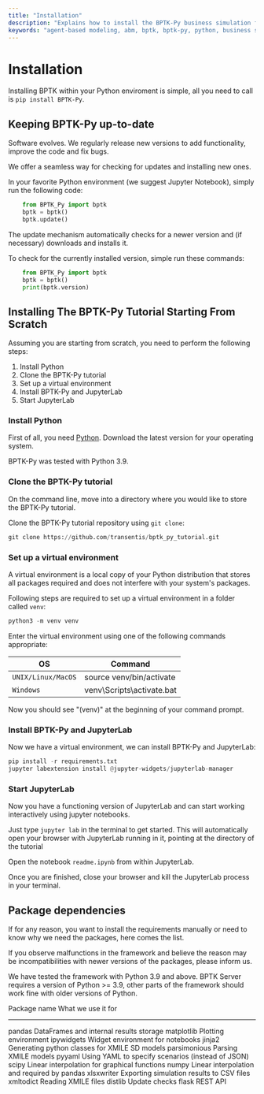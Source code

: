 ```yaml
---
title: "Installation"
description: "Explains how to install the BPTK-Py business simulation framework."
keywords: "agent-based modeling, abm, bptk, bptk-py, python, business simulation"
---
```


# Installation

Installing BPTK within your Python enviroment is simple, all you need to call is `pip install BPTK-Py`.

## Keeping BPTK-Py up-to-date

Software evolves. We regularly release new versions to add
functionality, improve the code and fix bugs.

We offer a seamless way for checking for updates and installing new ones.

In your favorite Python environment (we suggest Jupyter Notebook),
simply run the following code:
```python
    from BPTK_Py import bptk
    bptk = bptk()
    bptk.update()
```
The update mechanism automatically checks for a newer version and (if
necessary) downloads and installs it.

To check for the currently installed version, simple run these commands:
```python
    from BPTK_Py import bptk
    bptk = bptk()
    print(bptk.version)
```
## Installing The BPTK-Py Tutorial Starting From Scratch

Assuming you are starting from scratch, you need to perform the
following steps:

1.  Install Python
2.  Clone the BPTK-Py tutorial
3.  Set up a virtual environment
4.  Install BPTK-Py and JupyterLab
5.  Start JupyterLab

### Install Python

First of all, you need [Python](https://www.python.org/). Download the
latest version for your operating system.

BPTK-Py was tested with Python 3.9.

### Clone the BPTK-Py tutorial

On the command line, move into a directory where you would like to store
the BPTK-Py tutorial.

Clone the BPTK-Py tutorial repository using `git clone`:
```python
git clone https://github.com/transentis/bptk_py_tutorial.git
```
### Set up a virtual environment

A virtual environment is a local copy of your Python distribution that
stores all packages required and does not interfere with your system\'s
packages.

Following steps are required to set up a virtual environment in a folder
called `venv`:
```python
python3 -m venv venv
```
Enter the virtual environment using one of the following commands
appropriate:

| OS                 | Command                      |
|--------------------|------------------------------|
| `UNIX/Linux/MacOS` | source venv/bin/activate     |
| `Windows`          | venv\Scripts\activate.bat    |

Now you should see \"(venv)\" at the beginning of your command prompt.

### Install BPTK-Py and JupyterLab

Now we have a virtual environment, we can install BPTK-Py and
JupyterLab:
```python
pip install -r requirements.txt
jupyter labextension install @jupyter-widgets/jupyterlab-manager
```
### Start JupyterLab

Now you have a functioning version of JupyterLab and can start working
interactively using jupyter notebooks.

Just type `jupyter lab` in the terminal to get started. This will
automatically open your browser with JupyterLab running in it, pointing
at the directory of the tutorial

Open the notebook `readme.ipynb` from within JupyterLab.

Once you are finished, close your browser and kill the JupyterLab
process in your terminal.

## Package dependencies

If for any reason, you want to install the requirements manually or need
to know why we need the packages, here comes the list.

If you observe malfunctions in the framework and believe the reason may
be incompatibilities with newer versions of the packages, please inform
us.

We have tested the framework with Python 3.9 and above. BPTK Server
requires a version of Python \>= 3.9, other parts of the framework
should work fine with older versions of Python.

  Package name   What we use it for
  -------------- ---------------------------------------------------
  pandas         DataFrames and internal results storage
  matplotlib     Plotting environment
  ipywidgets     Widget environment for notebooks
  jinja2         Generating python classes for XMILE SD models
  parsimonious   Parsing XMILE models
  pyyaml         Using YAML to specify scenarios (instead of JSON)
  scipy          Linear interpolation for graphical functions
  numpy          Linear interpolation and required by pandas
  xlsxwriter     Exporting simulation results to CSV files
  xmltodict      Reading XMILE files
  distlib        Update checks
  flask          REST API